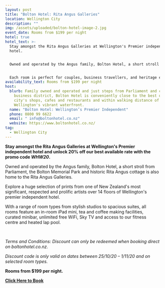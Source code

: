 ```yaml
---
layout: post
title: "Bolton Hotel: Rita Angus Galleries"
location: Wellington City
description: ""
img: /assets/uploaded/bolton-hotel-image-2.jpg
event_date: Rooms from $199 per night
hotel: true
hotel_text: >-
  Stay amongst the Rita Angus Galleries at Wellington's Premier independent
  hotel.  


  Owned and operated by the Angus family, Bolton Hotel, a short stroll from Parliament, the Bolton Memorial Park and historic Rita Angus cottage is also home to the Rita Angus Galleries.


  Each room is perfect for couples, business travellers, and heritage explorers.
availability_text: Rooms from $199 per night
host:
  blurb: Family owned and operated and just steps from Parliament and central
    business district, Bolton Hotel is conveniently close to the best of the
    city's shops, cafes and restaurants and within walking distance of
    Wellington's vibrant waterfront.
  name: "Bolton Hotel: Wellington’s Premier Independent"
  phone: 0800 99 6622
  email: " info@boltonhotel.co.nz"
  website: https://www.boltonhotel.co.nz/
tag:
  - Wellington City
---
```

**Stay amongst the Rita Angus Galleries at Wellington's Premier independent hotel and unlock 20% off our best available rate with the promo code *WHW20*.**

Owned and operated by the Angus family, Bolton Hotel, a short stroll from Parliament, the Bolton Memorial Park and historic Rita Angus cottage is also home to the Rita Angus Galleries.

Explore a huge selection of prints from one of New Zealand's most significant, respected and prolific artists over 14 floors of Wellington's premier independent hotel.

With a range of room types from stylish studios to spacious suites, all rooms feature an in-room iPad mini, tea and coffee making facilities, curated minibar, unlimited free WiFi, Sky TV and access to our fitness centre and heated lap pool.

<br>

*Terms and Conditions: Discount can only be redeemed when booking direct on boltonhotel.co.nz.*

*Discount code is only valid on dates between 25/10/20 – 1/11/20 and on selected room types.*

**Rooms from $199 per night.** 

**[Click Here to Book](https://boltonhotel.lpages.co/bolton-hotel-wellington-heritage-week/)**